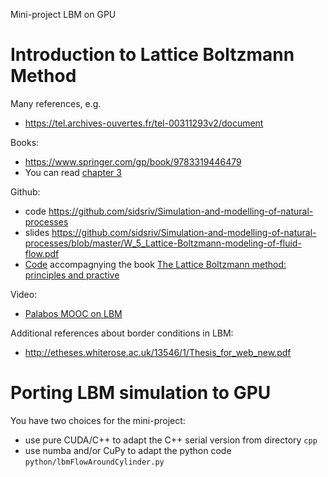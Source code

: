 Mini-project LBM on GPU

# Introduction to Lattice Boltzmann Method

Many references, e.g.
- https://tel.archives-ouvertes.fr/tel-00311293v2/document

Books:
- https://www.springer.com/gp/book/9783319446479
- You can read [chapter 3](https://link.springer.com/content/pdf/10.1007%2F978-3-319-44649-3_3.pdf)

Github:
- code https://github.com/sidsriv/Simulation-and-modelling-of-natural-processes
- slides https://github.com/sidsriv/Simulation-and-modelling-of-natural-processes/blob/master/W_5_Lattice-Boltzmann-modeling-of-fluid-flow.pdf
- [Code](https://github.com/lbm-principles-practice/code) accompagnying the book [The Lattice Boltzmann method: principles and practive](https://link.springer.com/book/10.1007/978-3-319-44649-3)

Video:
- [Palabos MOOC on LBM](https://palabos.unige.ch/lattice-boltzmann/what-lattice-boltzmann/)

Additional references about border conditions in LBM:
- http://etheses.whiterose.ac.uk/13546/1/Thesis_for_web_new.pdf

# Porting LBM simulation to GPU

You have two choices for the mini-project:

- use pure CUDA/C++ to adapt the C++ serial version from directory `cpp`
- use numba and/or CuPy to adapt the python code `python/lbmFlowAroundCylinder.py` 

